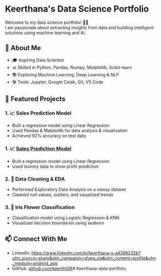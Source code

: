 # Keerthana's Data Science Portfolio

Welcome to my data science portfolio! 👩‍💻  
I am passionate about extracting insights from data and building intelligent solutions using machine learning and AI.

## 🧠 About Me
- 🎓 Aspiring Data Scientist
- 📊 Skilled in Python, Pandas, Numpy, Matplotlib, Scikit-learn
- 📚 Exploring Machine Learning, Deep Learning & NLP
- 🛠️ Tools: Jupyter, Google Colab, Git, VS Code

## 📁 Featured Projects

### 1. 📈 Sales Prediction Model
- Built a regression model using Linear Regression
- Used Pandas & Matplotlib for data analysis & visualization
- Achieved 92% accuracy on test data
### 1. 📈 [Sales Prediction Model](https://github.com/keerthii08/Keerthana-data-portfolio/blob/main/sales_prediction.ipynb)
- Built a regression model using Linear Regression
- Used dummy data to show profit prediction

### 2. 🧹 Data Cleaning & EDA
- Performed Exploratory Data Analysis on a messy dataset
- Cleaned null values, outliers, and visualized trends

### 3. 🧠 Iris Flower Classification
- Classification model using Logistic Regression & KNN
- Visualized decision boundaries using seaborn

## 📫 Connect With Me
- LinkedIn: https://www.linkedin.com/in/keerthana-s-a4398232b?utm_source=share&utm_campaign=share_via&utm_content=profile&utm_medium=android_app
- GitHub: [github.com/keerthii08](https://github.com/keerthii08)# Keerthana-data-portfolio
